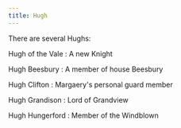 ```yaml
---
title: Hugh
---
```


There are several Hughs:

Hugh of the Vale : A new Knight

Hugh Beesbury : A member of house Beesbury

Hugh Clifton : Margaery's personal guard member

Hugh Grandison : Lord of Grandview

Hugh Hungerford : Member of the Windblown


